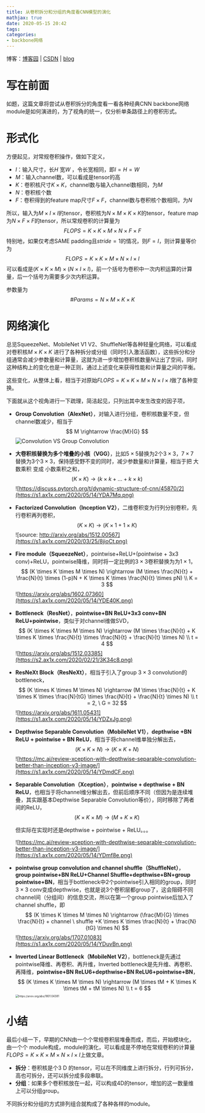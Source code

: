 ```yaml
---
title: 从卷积拆分和分组的角度看CNN模型的演化
mathjax: true
date: 2020-05-15 20:42
tags:
categories:
- backbone网络
---
```




博客：[博客园](https://www.cnblogs.com/shine-lee/) | [CSDN](https://blog.csdn.net/blogshinelee) | [blog](https://blog.shinelee.me/)

# 写在前面

如题，这篇文章将尝试从卷积拆分的角度看一看各种经典CNN backbone网络module是如何演进的，为了视角的统一，仅分析单条路径上的卷积形式。

# 形式化

方便起见，对常规卷积操作，做如下定义，

- $I$：输入尺寸，长$H$ 宽$W$ ，令长宽相同，即$I = H = W$
- $M$：输入channel数，可以看成是tensor的高
- $K$：卷积核尺寸$K \times K$，channel数与输入channel数相同，为$M$
- $N$：卷积核个数
- $F$：卷积得到的feature map尺寸$F \times F$，channel数与卷积核个数相同，为$N$

所以，输入为$M \times I \times I$的tensor，卷积核为$N \times M \times K \times K$的tensor，feature map为$N \times F \times F$的tensor，所以常规卷积的计算量为
$$
FLOPS = K \times K \times M \times N \times F \times F
$$
特别地，如果仅考虑SAME padding且$stride = 1$的情况，则$F = I$，则计算量等价为
$$
FLOPS = K \times K \times M \times N \times I \times I
$$
可以看成是$(K \times K \times M) \times (N \times I \times I)$，前一个括号为卷积中一次内积运算的计算量，后一个括号为需要多少次内积运算。

参数量为
$$
\#Params = N \times M \times K \times K
$$


# 网络演化

总览SqueezeNet、MobileNet V1 V2、ShuffleNet等各种轻量化网络，可以看成对卷积核$M \times K \times K$ 进行了各种拆分或分组（同时引入激活函数），这些拆分和分组通常会减少参数量和计算量，这就为进一步增加卷积核数量$N$让出了空间，同时这种结构上的变化也是一种正则，通过上述变化来获得性能和计算量之间的平衡。

这些变化，从整体上看，相当于对原始$FLOPS = K \times K \times M \times N \times I \times I$做了各种变换。

下面就从这个视角进行一下疏理，简洁起见，只列出其中发生改变的因子项，

- **Group Convolution（AlexNet）**，对输入进行分组，卷积核数量不变，但channel数减少，相当于
  $$
  M \rightarrow \frac{M}{G}
  $$
![Convolution VS Group Convolution](https://s2.ax1x.com/2019/01/08/FLPc1x.png)
  
- **大卷积核替换为多个堆叠的小核（VGG）**，比如$5\times 5$替换为2个$3\times 3$，$7\times 7$替换为3个$3\times 3$，保持感受野不变的同时，减少参数量和计算量，相当于把 大数乘积 变成 小数乘积之和，
  $$
  (K \times K) \rightarrow (k \times k + \dots + k \times k)
  $$
![https://discuss.pytorch.org/t/dynamic-structure-of-cnn/45870/2](https://s1.ax1x.com/2020/05/14/YDA7Mq.png)
  
- **Factorized Convolution（Inception V2）**，二维卷积变为行列分别卷积，先行卷积再列卷积，
  $$
  (K \times K) \rightarrow (K \times 1 + 1 \times K)
  $$
![source: http://arxiv.org/abs/1512.00567](https://s1.ax1x.com/2020/03/25/8jioCt.png)
  
- **Fire module（SqueezeNet）**，pointwise+ReLU+(pointwise + 3x3 conv)+ReLU，pointwise降维，同时将一定比例的$3\times 3$卷积替换为为$1 \times 1$，
  $$
  (K \times K \times M \times N) \rightarrow (M \times \frac{N}{t} + \frac{N}{t} \times (1-p)N + K \times K \times \frac{N}{t} \times pN) \\
  K = 3
$$
  ![https://arxiv.org/abs/1602.07360](https://s1.ax1x.com/2020/05/14/YDE40K.png)
  
- **Bottleneck（ResNet）**，**pointwise+BN ReLU+3x3 conv+BN ReLU+pointwise**，类似于对channel维做SVD，
$$
  (K \times K \times M \times N) \rightarrow (M \times \frac{N}{t} + K \times K \times \frac{N}{t} \times \frac{N}{t} + \frac{N}{t} \times N) \\
  t = 4
$$
![https://arxiv.org/abs/1512.03385](https://s2.ax1x.com/2020/02/21/3K34c8.png)
  
- **ResNeXt Block（ResNeXt）**，相当于引入了group  $3\times 3$ convolution的bottleneck，
$$
  (K \times K \times M \times N) \rightarrow (M \times \frac{N}{t} + K \times K \times \frac{N}{tG} \times \frac{N}{t} + \frac{N}{t} \times N) \\
  t = 2, \ G = 32
$$
![https://arxiv.org/abs/1611.05431](https://s1.ax1x.com/2020/05/14/YDZxJg.png)
  
- **Depthwise Separable Convolution（MobileNet V1）**，**depthwise +BN ReLU + pointwise + BN ReLU**，相当于将channel维单独分解出去，
$$
  (K \times K \times N) \rightarrow (K \times K + N)
$$
![https://mc.ai/review-xception-with-depthwise-separable-convolution-better-than-inception-v3-image/](https://s1.ax1x.com/2020/05/14/YDmdCF.png)
  
- **Separable Convolution（Xception）**，**pointwise + depthwise + BN ReLU**，也相当于将channel维分解出去，但前后顺序不同（但因为是连续堆叠，其实跟基本Depthwise Separable Convolution等价），同时移除了两者间的ReLU，
$$
  (K \times K \times M) \rightarrow (M + K \times K)
$$
  
  但实际在实现时还是depthwise + pointwise + ReLU。。。
  
  ![https://mc.ai/review-xception-with-depthwise-separable-convolution-better-than-inception-v3-image/](https://s1.ax1x.com/2020/05/14/YDmf8e.png)
  
- **pointwise group convolution and channel shuffle（ShuffleNet）**，**group pointwise+BN ReLU+Channel Shuffle+depthwise+BN+group pointwise+BN**，相当于bottleneck中2个pointwise引入相同的group，同时$3\times 3$ conv变成depthwise，也就是说3个卷积层都group了，这会阻碍不同channel间（分组间）的信息交流，所以在第一个group pointwise后加入了channel shuffle，即
$$
  (K \times K \times M \times N) \rightarrow (\frac{M}{G} \times \frac{N}{t} + channel \ shuffle +K \times K \times \frac{N}{t} + \frac{N}{tG} \times N)
$$
  ![https://arxiv.org/abs/1707.01083](https://s1.ax1x.com/2020/05/14/YDuvBn.png)

- **Inverted Linear Bottleneck（MobileNet V2）**，bottleneck是先通过pointwise降维、再卷积、再升维，Inverted bottleneck是先升维、再卷积、再降维，**pointwise+BN ReLU6+depthwise+BN ReLU6+pointwise+BN**，
$$
  (K \times K \times M \times N) \rightarrow (M \times tM + K \times K \times tM  + tM \times N) \\
  t = 6
  $$
  <img src="https://s1.ax1x.com/2020/05/14/YD1DJ0.png" alt="https://arxiv.org/abs/1801.04381" style="zoom:50%;" />



# 小结

最后小结一下，早期的CNN由一个个常规卷积层堆叠而成，而后，开始模块化，由一个个 module构成，module的演化，可以看成是不停地在常规卷积的计算量$FLOPS = K \times K \times M \times N \times I \times I$上做文章。

- **拆分**：卷积核是个3 D 的tensor，可以在不同维度上进行拆分，行列可拆分，高也可拆分，还可以拆分成多段串联。
- **分组**：如果多个卷积核放在一起，可以构成4D的tensor，增加的这一数量维上可以分组group。

不同拆分和分组的方式排列组合就构成了各种各样的module。

